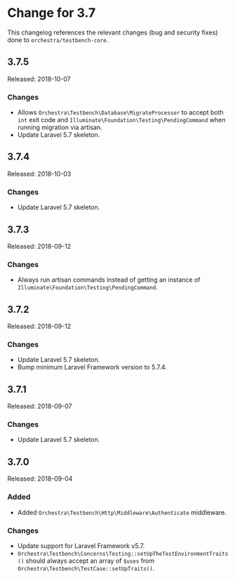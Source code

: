 # Change for 3.7

This changelog references the relevant changes (bug and security fixes) done to `orchestra/testbench-core`.

## 3.7.5

Released: 2018-10-07

### Changes 

* Allows `Orchestra\Testbench\Database\MigrateProcessor` to accept both `int` exit code and `Illuminate\Foundation\Testing\PendingCommand` when running migration via artisan.
* Update Laravel 5.7 skeleton.

## 3.7.4

Released: 2018-10-03

### Changes

* Update Laravel 5.7 skeleton.

## 3.7.3

Released: 2018-09-12

### Changes

* Always run artisan commands instead of getting an instance of `Illuminate\Foundation\Testing\PendingCommand`.

## 3.7.2

Released: 2018-09-12

### Changes

* Update Laravel 5.7 skeleton.
* Bump minimum Laravel Framework version to 5.7.4.

## 3.7.1

Released: 2018-09-07

### Changes

* Update Laravel 5.7 skeleton.

## 3.7.0

Released: 2018-09-04

### Added

* Added `Orchestra\Testbench\Http\Middleware\Authenticate` middleware.

### Changes

* Update support for Laravel Framework v5.7.
* `Orchestra\Testbench\Concerns\Testing::setUpTheTestEnvironmentTraits()` should always accept an array of `$uses` from `Orchestra\Testbench\TestCase::setUpTraits()`.
